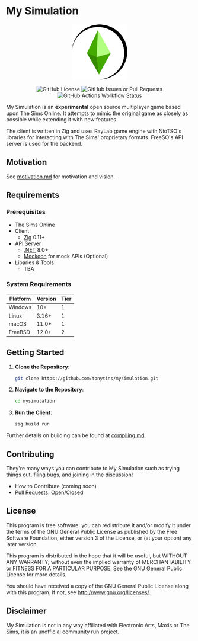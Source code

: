 # My Simulation

<p align="center">
<img title="" src="resources/logo.png" width="150" alt=""">
</p>
<p align="center">
<img alt="GitHub License" src="https://img.shields.io/github/license/tonytins/mysimulation"> <img alt="GitHub Issues or Pull Requests" src="https://img.shields.io/github/issues-pr/tonytins/mysimulation"> <img alt="GitHub Actions Workflow Status" src="https://img.shields.io/github/actions/workflow/status/tonytins/mysimulation/build">
</p>

My Simulation is an **experimental** open source multiplayer game based upon The Sims Online. It attempts to mimic the original game as closely as possible while extending it with new features.

The client is written in Zig and uses RayLab game engine with NioTSO's libraries for interacting with The Sims' proprietary formats. FreeSO's API server is used for the backend.

## Motivation

See [motivation.md](./docs/motivation.md) for motivation and vision.

## Requirements

### Prerequisites

- The Sims Online
- Client
  - [Zig](https://ziglang.org/) 0.11+
- API Server
  - [.NET](https://dotnet.microsoft.com/en-us/) 8.0+
  - [Mockoon](https://mockoon.com/) for mock APIs (Optional)
- Libaries & Tools
  - TBA

### System Requirements

| Platform | Version | Tier |
| --- | --- | --- |
| Windows | 10+ | 1 |
| Linux | 3.16+ | 1 |
| macOS | 11.0+ | 1 |
| FreeBSD | 12.0+ | 2 |

## Getting Started

1. **Clone the Repository**:

   ```bash
   git clone https://github.com/tonytins/mysimulation.git
   ```

2. **Navigate to the Repository**:

   ```bash
   cd mysimulation
   ```

3. **Run the Client**:

   ```bash
   zig build run
   ```

Further details on building can be found at [compiling.md](./docs/compiling.md).

## Contributing

They're many ways you can contribute to My Simulation such as trying things out, filing bugs, and joining in the discussion!

- How to Contribute (coming soon)
- [Pull Requests](https://github.com/tonytins/mysimulatione/pulls): [Open](https://github.com/tonytins/mysimulatione/pulls)/[Closed](https://github.com/tonytins/mysimulatione/issues?q=is%3Apr+is%3Aclosed)

## License

This program is free software: you can redistribute it and/or modify
it under the terms of the GNU General Public License as published by
the Free Software Foundation, either version 3 of the License, or
(at your option) any later version.

This program is distributed in the hope that it will be useful,
but WITHOUT ANY WARRANTY; without even the implied warranty of
MERCHANTABILITY or FITNESS FOR A PARTICULAR PURPOSE.  See the
GNU General Public License for more details.

You should have received a copy of the GNU General Public License
along with this program.  If not, see <http://www.gnu.org/licenses/>.

## Disclaimer

My Simulation is not in any way affiliated with Electronic Arts, Maxis or The Sims, it is an unofficial community run project.
